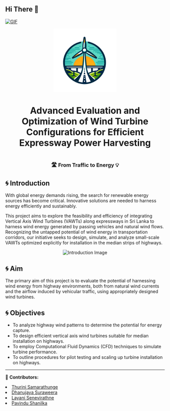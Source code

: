 ## Hi There 👋
<p>
  <a href="https://github.com/DenverCoder1/readme-typing-svg"><img alt="GIF" src="https://readme-typing-svg.herokuapp.com/?lines=Welcome+to+Team+EcoMech!...&color=99b3ff&size=24&duration=8000"/></a>
</p> 

<div align="center">
  <img src="Logo.png" alt="Wind Turbine" width="200">
  <h1 style="display: inline-block; margin-left: 20 px;"> Advanced Evaluation and Optimization of Wind Turbine Configurations for Efficient Expressway Power Harvesting </h1>
  <h3> 🛣️ From Traffic to Energy 💡 </h3>
</div>

## 🌀 Introduction

With global energy demands rising, the search for renewable energy sources has become critical. Innovative solutions are needed to harness energy efficiently and sustainably.

This project aims to explore the feasibility and efficiency of integrating Vertical Axis Wind Turbines (VAWTs) along expressways in Sri Lanka to harness wind energy generated by passing vehicles and natural wind flows. Recognizing the untapped potential of wind energy in transportation corridors, our initiative seeks to design, simulate, and analyze small-scale VAWTs optimized explicitly for installation in the median strips of highways.

<p align="center">
  <img src="https://github.com/UoP-ME325-2024/Team-EcoMech/assets/102894978/0a02dcae-26fe-4381-ae06-e85a71745b1c" alt="Introduction Image">
</p>

## 🌀 Aim
The primary aim of this project is to evaluate the potential of harnessing wind energy from highway environments, both from natural wind currents and the airflow induced by vehicular traffic, using appropriately designed wind turbines.


## 🌀 Objectives

- To analyze highway wind patterns to determine the potential for energy capture. 
- To design efficient vertical axis wind turbines suitable for median installation on highways.
- To employ Computational Fluid Dynamics (CFD) techniques to simulate turbine performance.
- To outline procedures for pilot testing and scaling up turbine installation on highways.

---

<div align="left">
  <p>👥 <b>Contributors:</b> 
    <li><a href="https://github.com/Novaz28">Thurini Samarathunge</a></li> 
    <li><a href=https://github.com/Dhanujaya2000>Dhanujaya Suraweera</a></li> 
    <li><a href=https://github.com/LayaniSenevirathne>Layani Senevirathne</a></li> 
    <li><a href=https://github.com/e19369>Pavindu Shanilka</a></li> </p>
 
</div>
